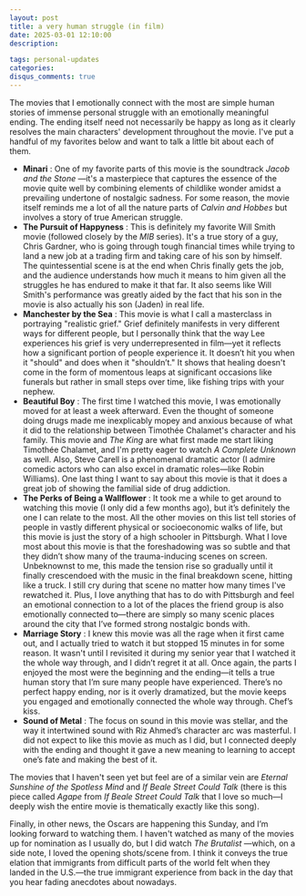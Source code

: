 ```yaml
---
layout: post
title: a very human struggle (in film)
date: 2025-03-01 12:10:00
description: 

tags: personal-updates
categories:
disqus_comments: true
---
```

The movies that I emotionally connect with the most are simple human stories of immense personal struggle with an emotionally meaningful ending. The ending itself need not necessarily be happy as long as it clearly resolves the main characters' development throughout the movie. I've put a handful of my favorites below and want to talk a little bit about each of them.

* **Minari** : One of my favorite parts of this movie is the soundtrack  *Jacob and the Stone* —it's a masterpiece that captures the essence of the movie quite well by combining elements of childlike wonder amidst a prevailing undertone of nostalgic sadness. For some reason, the movie itself reminds me a lot of all the nature parts of *Calvin and Hobbes* but involves a story of true American struggle.
* **The Pursuit of Happyness** : This is definitely my favorite Will Smith movie (followed closely by the *MIB* series). It's a true story of a guy, Chris Gardner, who is going through tough financial times while trying to land a new job at a trading firm and taking care of his son by himself. The quintessential scene is at the end when Chris finally gets the job, and the audience understands how much it means to him given all the struggles he has endured to make it that far. It also seems like Will Smith's performance was greatly aided by the fact that his son in the movie is also actually his son (Jaden) in real life.
* **Manchester by the Sea** : This movie is what I call a masterclass in portraying "realistic grief." Grief definitely manifests in very different ways for different people, but I personally think that the way Lee experiences his grief is very underrepresented in film—yet it reflects how a significant portion of people experience it. It doesn’t hit you when it "should" and does when it "shouldn’t." It shows that healing doesn't come in the form of momentous leaps at significant occasions like funerals but rather in small steps over time, like fishing trips with your nephew.
* **Beautiful Boy** : The first time I watched this movie, I was emotionally moved for at least a week afterward. Even the thought of someone doing drugs made me inexplicably mopey and anxious because of what it did to the relationship between Timothée Chalamet's character and his family. This movie and *The King* are what first made me start liking Timothée Chalamet, and I'm pretty eager to watch *A Complete Unknown* as well. Also, Steve Carell is a phenomenal dramatic actor (I admire comedic actors who can also excel in dramatic roles—like Robin Williams). One last thing I want to say about this movie is that it does a great job of showing the familial side of drug addiction.
* **The Perks of Being a Wallflower** : It took me a while to get around to watching this movie (I only did a few months ago), but it’s definitely the one I can relate to the most. All the other movies on this list tell stories of people in vastly different physical or socioeconomic walks of life, but this movie is just the story of a high schooler in Pittsburgh. What I love most about this movie is that the foreshadowing was so subtle and that they didn’t show many of the trauma-inducing scenes on screen. Unbeknownst to me, this made the tension rise so gradually until it finally crescendoed with the music in the final breakdown scene, hitting like a truck. I still cry during that scene no matter how many times I've rewatched it. Plus, I love anything that has to do with Pittsburgh and feel an emotional connection to a lot of the places the friend group is also emotionally connected to—there are simply so many scenic places around the city that I’ve formed strong nostalgic bonds with.
* **Marriage Story** : I knew this movie was all the rage when it first came out, and I actually tried to watch it but stopped 15 minutes in for some reason. It wasn't until I revisited it during my senior year that I watched it the whole way through, and I didn’t regret it at all. Once again, the parts I enjoyed the most were the beginning and the ending—it tells a true human story that I’m sure many people have experienced. There’s no perfect happy ending, nor is it overly dramatized, but the movie keeps you engaged and emotionally connected the whole way through. Chef’s kiss.
* **Sound of Metal** : The focus on sound in this movie was stellar, and the way it intertwined sound with Riz Ahmed’s character arc was masterful. I did not expect to like this movie as much as I did, but I connected deeply with the ending and thought it gave a new meaning to learning to accept one’s fate and making the best of it.

The movies that I haven't seen yet but feel are of a similar vein are *Eternal Sunshine of the Spotless Mind* and *If Beale Street Could Talk* (there is this piece called *Agape* from *If Beale Street Could Talk* that I love so much—I deeply wish the entire movie is thematically exactly like this song).

Finally, in other news, the Oscars are happening this Sunday, and I’m looking forward to watching them. I haven't watched as many of the movies up for nomination as I usually do, but I did watch  *The Brutalist* —which, on a side note, I loved the opening shots/scene from. I think it conveys the true elation that immigrants from difficult parts of the world felt when they landed in the U.S.—the true immigrant experience from back in the day that you hear fading anecdotes about nowadays.
